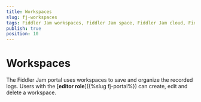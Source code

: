 ```yaml
---
title: Workspaces
slug: fj-workspaces
tags: Fiddler Jam workspaces, Fiddler Jam space, Fiddler Jam cloud, Fiddler Jam portal logs
publish: true
position: 10
---
```


# Workspaces

The Fiddler Jam portal uses workspaces to save and organize the recorded logs. Users with the [**editor role**]({%slug fj-portal%}) can create, edit and delete a workspace.